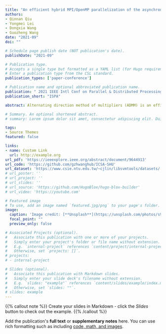 ```yaml
---
title: "An efficient hybrid MPI/OpenMP parallelization of the asynchronous ADMM algorithm"
authors:
- Qinnan Qiu
- Yongmei Lei
- Dongxia Wang
- Guozheng Wang
date: "2021-09"
doi: ""

# Schedule page publish date (NOT publication's date).
publishDate: "2021-09"

# Publication type.
# Accepts a single type but formatted as a YAML list (for Hugo requirements).
# Enter a publication type from the CSL standard.
publication_types: ['paper-conference']

# Publication name and optional abbreviated publication name.
publication: " 2021 IEEE Intl Conf on Parallel & Distributed Processing with Applications, Big Data & Cloud Computing, Sustainable Computing & Communications, Social Computing & Networking (ISPA/BDCloud/SocialCom/SustainCom)"
publication_short: "ISPA"

abstract: Alternating direction method of multipliers (ADMM) is an efficient algorithm to solve large-scale machine learning problems in a distributed environment. To make full use of the hierarchical memory model in modern high-performance computing systems, this paper implements a hybrid MPI/OpenMP parallelization of the asynchronous ADMM algorithm (AH-ADMM). The AH-ADMM algorithm updates local variables in parallel by OpenMP threads and exchanges information between MPI processes, which relieves memory and communication pressure by replacing multi-processing with multi-threading. Furthermore, for the SVM problem, the AH-ADMM algorithm speeds up the calculation of sub-problems through an efficient parallel optimization strategy. This paper effectively combines the features of both algorithm design and programming model. Experiments on the Ziqiang4000 high-performance cluster demonstrate that the AH-ADMM algorithm scales better and run faster than the existing distributed ADMM algorithms implemented by pure MPI. The AH-ADMM can reduce the communication overhead by up to 91.8% and increase the convergence rate by up to 36x. For large datasets, the AH-ADMM can scale well on the cluster which over 129 cores.

# Summary. An optional shortened abstract.
# summary: Lorem ipsum dolor sit amet, consectetur adipiscing elit. Duis posuere tellus ac convallis placerat. Proin tincidunt magna sed ex sollicitudin condimentum.

tags:
- Source Themes
featured: false

links:
- name: Custom Link
  url: http://example.org
url_pdf: 'https://ieeexplore.ieee.org/abstract/document/9644913'
url_code: 'https://github.com/gzhwanghub/ICSA-SHU'
url_dataset: 'https://www.csie.ntu.edu.tw/~cjlin/libsvmtools/datasets/'
# url_poster: ''
# url_project: ''
# url_slides: ''
# url_source: 'https://github.com/HugoBlox/hugo-blox-builder'
# url_video: 'https://youtube.com'

# Featured image
# To use, add an image named `featured.jpg/png` to your page's folder. 
image:
  caption: 'Image credit: [**Unsplash**](https://unsplash.com/photos/s9CC2SKySJM)'
  focal_point: ""
  preview_only: false

# Associated Projects (optional).
#   Associate this publication with one or more of your projects.
#   Simply enter your project's folder or file name without extension.
#   E.g. `internal-project` references `content/project/internal-project/index.md`.
#   Otherwise, set `projects: []`.
# projects:
# - internal-project

# Slides (optional).
#   Associate this publication with Markdown slides.
#   Simply enter your slide deck's filename without extension.
#   E.g. `slides: "example"` references `content/slides/example/index.md`.
#   Otherwise, set `slides: ""`.
# slides: example
---
```


{{% callout note %}}
Create your slides in Markdown - click the *Slides* button to check out the example.
{{% /callout %}}

Add the publication's **full text** or **supplementary notes** here. You can use rich formatting such as including [code, math, and images](https://docs.hugoblox.com/content/writing-markdown-latex/).